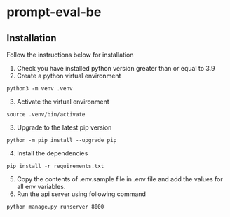 # prompt-eval-be

## Installation
Follow the instructions below for installation
1. Check you have installed python version greater than or equal to 3.9
2. Create a python virtual environment
```
python3 -m venv .venv
```
3. Activate the virtual environment
```
source .venv/bin/activate
```
3. Upgrade to the latest pip version
```
python -m pip install --upgrade pip
```
4. Install the dependencies
```
pip install -r requirements.txt
```
5. Copy the contents of .env.sample file in .env file and add the values for all env variables.
6. Run the api server using following command
```
python manage.py runserver 8000
```
